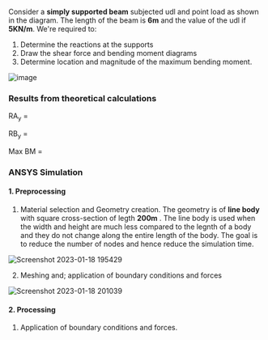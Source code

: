 Consider a **simply supported beam** subjected udl and point load as shown in the diagram. The length of the beam is **6m** and the value of the udl if **5KN/m**. We're required to:
1. Determine the reactions at the supports
2. Draw the shear force and bending moment diagrams
3. Determine location and magnitude of the maximum bending moment.


![image](https://user-images.githubusercontent.com/74782784/213210299-be61c2f7-4eeb-4216-beee-123e74d03674.png)



### Results from theoretical calculations
RA<sub>y</sub> = 

RB<sub>y</sub> =

Max BM = 


### **ANSYS Simulation**
#### 1. Preprocessing
1.  Material selection and Geometry creation. The geometry is of  **line body** with square cross-section of legth **200m** . The line body is used when the width and height are much less compared to the legnth of a body and they do not change along the entire length of the body. The goal is to reduce the number of nodes and hence reduce the simulation time. 

![Screenshot 2023-01-18 195429](https://user-images.githubusercontent.com/74782784/213245281-c75de7ce-d06c-4dd2-857c-d78c3348bb62.png)

2. Meshing and; application of boundary conditions and forces


![Screenshot 2023-01-18 201039](https://user-images.githubusercontent.com/74782784/213248792-ce9cc60b-db39-4b04-8428-a001ca87870f.png)

#### 2. Processing
1. Application of boundary conditions and forces. 

